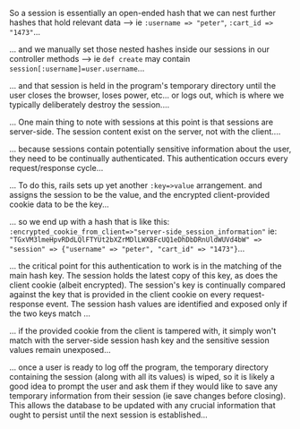 So a session is essentially an open-ended hash that we can nest further hashes that hold relevant data --> ie `:username => "peter"`, `:cart_id => "1473"`...

... and we manually set those nested hashes inside our sessions in our controller methods --> ie `def create` may contain `session[:username]=user.username`...

... and that session is held in the program's temporary directory until the user closes the browser, loses power, etc... or logs out, which is where we typically deliberately destroy the session.... 

... One main thing to note with sessions at this point is that sessions are server-side.  The session content exist on the server, not with the client....

... because sessions contain potentially sensitive information about the user, they need to be continually authenticated. This authentication occurs every request/response cycle...

... To do this, rails sets up yet another `:key=>value` arrangement. and assigns the session to be the value, and the encrypted client-provided cookie data to be the key...  

 ... so we end up with a hash that is like this:
 `:encrypted_cookie_from_client=>"server-side_session_information"`
 ie:
 `"TGxVM3lmeHpvRDdLQlFTYUt2bXZrMDlLWXBFcUQ1eDhDbDRnUldWUVd4bW" => "session" => {"username" => "peter", "cart_id" => "1473"}`...

... the critical point for this authentication to work is in the matching of the main hash key.  The session holds the latest copy of this key, as does the client cookie (albeit encrypted).  The session's key is continually compared against the key that is provided in the client cookie on every request-response event.  The session hash values are identified and exposed only if the two keys match ...  

... if the provided cookie from the client is tampered with, it simply won't match with the server-side session hash key and the sensitive session values remain unexposed...

... once a user is ready to log off the program, the temporary directory containing the session (along with all its values) is wiped, so it is likely a good idea to prompt the user and ask them if they would like to save any temporary information from their session (ie save changes before closing).  This allows the database to be updated with any crucial information that ought to persist until the next session is established...

